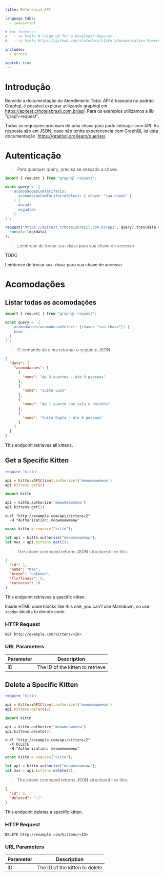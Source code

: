 ```yaml
---
title: Referencia API

language_tabs:
  - javascript

# toc_footers:
#   - <a href='#'>Sign Up for a Developer Key</a>
#   - <a href='https://github.com/slatedocs/slate'>Documentation Powered by Slate</a>

includes:
  - errors

search: true
---
```


# Introdução

Benvido a documentação do Atendimento Total. API é baseada no padrão Graphql, é possivel explorar utilizando graphiql em
https://apitest.crhoteisbrasil.com.br/api. Para os exemplos utilizamos a lib "graph-request".

Todas as requiçoes precisam de uma chava para pode interagir com API. As resposta são em JSON, caso não tenha expereriencia com GraphQL lei esta documentação. https://graphql.org/learn/queries/

# Autenticação

> Para qualquer query, precisa se anexado a chave.

```javascript
import { request } from "graphql-request";

const query = `{
    acomodacoesComTarifario(
      acomodacaoComTarifarioSelect: { chave: "sua-chave" }
    ) {
      maxadt
      msgadtes
    }
}`;

request("https://apitest.crhoteisbrasil.com.br/api", query).then(data =>
  console.log(data)
);
```

> Lembrese de trocar `sua-chave` para sua chave de accesso

TODO

<aside class="notice">
Lembrese de trocar  <code>sua-chave</code> para sua chave de accesso
</aside>

# Acomodações

## Listar todas as acomodações

```javascript
import { request } from "graphql-request";

const query = `{
	acomodacoes(acomodacaoSelect: {chave: "sua-chave"}) {
    nome
  }
}`;
```

> O comando de cima retornar o seguinte JSON

```json
{
  "data": {
    "acomodacoes": [
      {
        "nome": "Ap 3 quartos - Ate 9 pessoas"
      },
      {
        "nome": "Suite Luxo"
      },
      {
        "nome": "Ap 1 quarto com sala e cozinha"
      },
      {
        "nome": "Suite Dupla - Ate 6 pessoas"
      }
    ]
  }
}
```

This endpoint retrieves all kittens.

<!-- ### HTTP Request

`GET http://example.com/api/kittens`

### Query Parameters

| Parameter    | Default | Description                                                                      |
| ------------ | ------- | -------------------------------------------------------------------------------- |
| include_cats | false   | If set to true, the result will also include cats.                               |
| available    | true    | If set to false, the result will include kittens that have already been adopted. |

<aside class="success">
Remember — a happy kitten is an authenticated kitten!
</aside> -->

## Get a Specific Kitten

```ruby
require 'kittn'

api = Kittn::APIClient.authorize!('meowmeowmeow')
api.kittens.get(2)
```

```python
import kittn

api = kittn.authorize('meowmeowmeow')
api.kittens.get(2)
```

```shell
curl "http://example.com/api/kittens/2"
  -H "Authorization: meowmeowmeow"
```

```javascript
const kittn = require("kittn");

let api = kittn.authorize("meowmeowmeow");
let max = api.kittens.get(2);
```

> The above command returns JSON structured like this:

```json
{
  "id": 2,
  "name": "Max",
  "breed": "unknown",
  "fluffiness": 5,
  "cuteness": 10
}
```

This endpoint retrieves a specific kitten.

<aside class="warning">Inside HTML code blocks like this one, you can't use Markdown, so use <code>&lt;code&gt;</code> blocks to denote code.</aside>

### HTTP Request

`GET http://example.com/kittens/<ID>`

### URL Parameters

| Parameter | Description                      |
| --------- | -------------------------------- |
| ID        | The ID of the kitten to retrieve |

## Delete a Specific Kitten

```ruby
require 'kittn'

api = Kittn::APIClient.authorize!('meowmeowmeow')
api.kittens.delete(2)
```

```python
import kittn

api = kittn.authorize('meowmeowmeow')
api.kittens.delete(2)
```

```shell
curl "http://example.com/api/kittens/2"
  -X DELETE
  -H "Authorization: meowmeowmeow"
```

```javascript
const kittn = require("kittn");

let api = kittn.authorize("meowmeowmeow");
let max = api.kittens.delete(2);
```

> The above command returns JSON structured like this:

```json
{
  "id": 2,
  "deleted": ":("
}
```

This endpoint deletes a specific kitten.

### HTTP Request

`DELETE http://example.com/kittens/<ID>`

### URL Parameters

| Parameter | Description                    |
| --------- | ------------------------------ |
| ID        | The ID of the kitten to delete |
